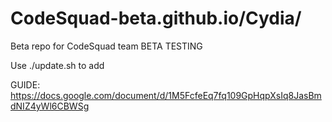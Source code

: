 # CodeSquad-beta.github.io/Cydia/
Beta repo for CodeSquad team
BETA TESTING

Use ./update.sh to add

GUIDE: https://docs.google.com/document/d/1M5FcfeEq7fq109GpHqpXsIq8JasBmdNIZ4yWl6CBWSg
